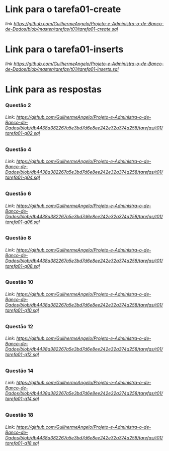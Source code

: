 # Link para o tarefa01-create
###### link <https://github.com/GuilhermeAngelo/Projeto-e-Administra-o-de-Banco-de-Dados/blob/master/tarefas/t01/tarefa01-create.sql>

# Link para o tarefa01-inserts
###### link <https://github.com/GuilhermeAngelo/Projeto-e-Administra-o-de-Banco-de-Dados/blob/master/tarefas/t01/tarefa01-inserts.sql>

# Link para as respostas

### Questão 2
 
###### Link: <https://github.com/GuilhermeAngelo/Projeto-e-Administra-o-de-Banco-de-Dados/blob/db4438a382267a5e3bd7d6e8ee242e32a374d258/tarefas/t01/tarefa01-q02.sql>


### Questão 4

###### Link: <https://github.com/GuilhermeAngelo/Projeto-e-Administra-o-de-Banco-de-Dados/blob/db4438a382267a5e3bd7d6e8ee242e32a374d258/tarefas/t01/tarefa01-q04.sql>

### Questão 6

###### Link: <https://github.com/GuilhermeAngelo/Projeto-e-Administra-o-de-Banco-de-Dados/blob/db4438a382267a5e3bd7d6e8ee242e32a374d258/tarefas/t01/tarefa01-q06.sql>

### Questão 8

###### Link: <https://github.com/GuilhermeAngelo/Projeto-e-Administra-o-de-Banco-de-Dados/blob/db4438a382267a5e3bd7d6e8ee242e32a374d258/tarefas/t01/tarefa01-q08.sql>

### Questão 10

###### Link: <https://github.com/GuilhermeAngelo/Projeto-e-Administra-o-de-Banco-de-Dados/blob/db4438a382267a5e3bd7d6e8ee242e32a374d258/tarefas/t01/tarefa01-q10.sql>

### Questão 12

###### Link: <https://github.com/GuilhermeAngelo/Projeto-e-Administra-o-de-Banco-de-Dados/blob/db4438a382267a5e3bd7d6e8ee242e32a374d258/tarefas/t01/tarefa01-q12.sql>

### Questão 14

###### Link: <https://github.com/GuilhermeAngelo/Projeto-e-Administra-o-de-Banco-de-Dados/blob/db4438a382267a5e3bd7d6e8ee242e32a374d258/tarefas/t01/tarefa01-q14.sql>

### Questão 18

###### Link: <https://github.com/GuilhermeAngelo/Projeto-e-Administra-o-de-Banco-de-Dados/blob/db4438a382267a5e3bd7d6e8ee242e32a374d258/tarefas/t01/tarefa01-q18.sql>
